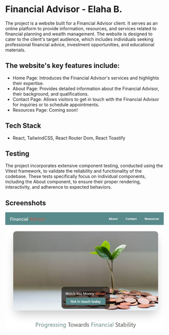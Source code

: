 # Financial Advisor - Elaha B.

The project is a website built for a Financial Advisor client. It serves as an online platform to provide information, resources, and services related to financial planning and wealth management. The website is designed to cater to the client's target audience, which includes individuals seeking professional financial advice, investment opportunities, and educational materials.

## The website's key features include:

- Home Page: Introduces the Financial Advisor's services and highlights their expertise.
- About Page: Provides detailed information about the Financial Advisor, their background, and qualifications.
- Contact Page: Allows visitors to get in touch with the Financial Advisor for inquiries or to schedule appointments.
- Resources Page: Coming soon!

## Tech Stack

- React, TailwindCSS, React Router Dom, React Toastify

## Testing

The project incorporates extensive component testing, conducted using the Vitest framework, to validate the reliability and functionality of the codebase. These tests specifically focus on individual components, including the About component, to ensure their proper rendering, interactivity, and adherence to expected behaviors.

## Screenshots

![App Screenshot](src/assets/images/financial-screen-shot.JPG)
